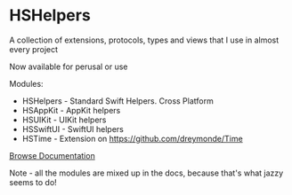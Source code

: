 # HSHelpers

A collection of extensions, protocols, types and views that I use in almost every project

Now available for perusal or use

Modules:

* HSHelpers - Standard Swift Helpers. Cross Platform
* HSAppKit - AppKit helpers
* HSUIKit - UIKit helpers
* HSSwiftUI - SwiftUI helpers
* HSTime - Extension on https://github.com/dreymonde/Time


[Browse Documentation](https://confusedvorlon.github.io/HSHelpers/index.html)

Note - all the modules are mixed up in the docs, because that's what jazzy seems to do!